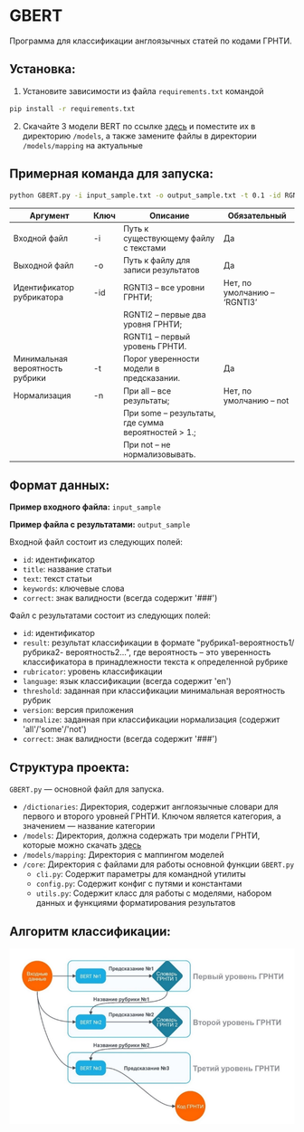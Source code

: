 # GBERT
Программа для классификации англоязычных статей по кодами ГРНТИ.

## Установка:

1. Установите зависимости из файла `requirements.txt` командой
 ```bash
pip install -r requirements.txt
 ```
2. Скачайте 3 модели BERT по ссылке [здесь](https://huggingface.co/Wilstonio/GBERT_1/tree/main) и поместите их в директорию `/models`, а также замените файлы в директории `/models/mapping` на актуальные

## Примерная команда для запуска:

```bash
python GBERT.py -i input_sample.txt -o output_sample.txt -t 0.1 -id RGNTI3 -n not
```

| Аргумент                            | Ключ | Описание                                               | Обязательный |
|-------------------------------------|------|--------------------------------------------------------|--------------|
| Входной файл                       | -i   | Путь к существующему файлу с текстами                 | Да           |
| Выходной файл                      | -o   | Путь к файлу для записи результатов                   | Да           |
| Идентификатор рубрикатора          | -id  | RGNTI3 – все уровни ГРНТИ;                            | Нет, по умолчанию – ‘RGNTI3’ |
|                                     |      | RGNTI2 – первые два уровня ГРНТИ;                     |              |
|                                     |      | RGNTI1 – первый уровень ГРНТИ.                        |              |
| Минимальная вероятность рубрики    | -t   | Порог уверенности модели в предсказании.              | Да           |
| Нормализация                       | -n   | При all – все результаты;                             | Нет, по умолчанию – not |
|                                     |      | При some – результаты, где сумма вероятностей > 1.;   |              |
|                                     |      | При not – не нормализовывать.                         |              |

## Формат данных:

**Пример входного файла:** `input_sample`

**Пример файла с результатами:** `output_sample`

Входной файл состоит из следующих полей:

- `id`: идентификатор
- `title`: название статьи
- `text`: текст статьи
- `keywords`: ключевые слова
- `correct`: знак валидности (всегда содержит '###')

Файл с результатами состоит из следующих полей:

- `id`: идентификатор
- `result`: результат классификации в формате "рубрика1-вероятность1/рубрика2-
вероятность2...", где вероятность – это уверенность классификатора в 
принадлежности текста к определенной рубрике
- `rubricator`: уровень классификации
- `language`: язык классификации (всегда содержит 'en')
- `threshold`:  заданная при классификации минимальная вероятность рубрик
- `version`:  версия приложения
- `normalize`:  заданная при классификации нормализация (содержит 'all'/'some'/'not')
- `correct`: знак валидности (всегда содержит '###')

## Структура проекта:

`GBERT.py` — основной файл для запуска.
- `/dictionaries`: Директория, содержит англоязычные словари для первого и второго уровней ГРНТИ. Ключом является категория, а значением — название категории
- `/models`: Директория, должна содержать три модели ГРНТИ, которые можно скачать [здесь](https://huggingface.co/Wilstonio/GBERT_1/tree/main)
- `/models/mapping`: Директория с маппингом моделей
- `/core`: Директория с файлами для работы основной функции `GBERT.py`
    - `cli.py`: Содержит параметры для командной утилиты
    - `config.py`: Содержит конфиг с путями и константами
    - `utils.py`: Содержит класс для работы с моделями, набором данных и функциями форматирования результатов
 
 ## Алгоритм классификации:

 ![screenshot](/GBERT_algorithm.png)

    
